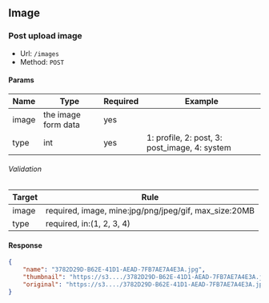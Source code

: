 ## Image

### Post upload image
- Url: `/images`
- Method: `POST`

#### Params
|Name|Type|Required|Example
|---|---|---|---
|image|the image form data|yes||
|type|int|yes|1: profile, 2: post, 3: post_image, 4: system|

###### Validation
|Target|Rule|
|---|---|
|image|required, image, mine:jpg/png/jpeg/gif, max_size:20MB|
|type|required, in:(1, 2, 3, 4)|

#### Response
```json
{
    "name": "3782D29D-B62E-41D1-AEAD-7FB7AE7A4E3A.jpg",
    "thumbnail": "https://s3..../3782D29D-B62E-41D1-AEAD-7FB7AE7A4E3A.jpg",
    "original": "https://s3..../3782D29D-B62E-41D1-AEAD-7FB7AE7A4E3A.jpg",
}
```


